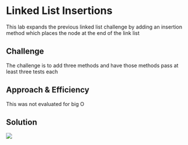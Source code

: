 # Linked List Insertions

This lab expands the previous linked list challenge by adding an insertion method which places the node at the end of the link list

## Challenge
The challenge is to add three methods and have those methods pass at least three tests each

## Approach & Efficiency
This was not evaluated for big O

## Solution
![](../../assets/ll_insertions.jpg")
